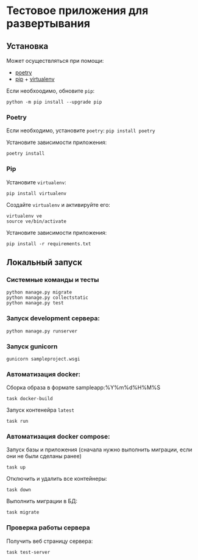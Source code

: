 # Тестовое приложения для развертывания 

## Установка

Может осуществляться при помощи:
- [poetry](https://python-poetry.org)
- [pip](https://pip.pypa.io/en/stable/) + [virtualenv](https://virtualenv.pypa.io/en/latest/)


Если необхоодимо, обновите `pip`:
```shell
python -m pip install --upgrade pip
```

### Poetry

Если необходимо, установите `poetry`:
`pip install poetry`

Установите зависимости приложения:
```shell
poetry install
```

### Pip

Установите `virtualenv`:
```shell
pip install virtualenv
```

Создайте `virtualenv` и активируйте его:
```shell
virtualenv ve
source ve/bin/activate
```

Установите зависимости приложения:
```shell
pip install -r requirements.txt
```



## Локальный запуск

### Системные команды и тесты
```shell
python manage.py migrate
python manage.py collectstatic
python manage.py test
```

### Запуск development сервера:
```shell
python manage.py runserver
```

### Запуск gunicorn

```shell
gunicorn sampleproject.wsgi
```

### Автоматизация docker:
Сборка образа в формате sampleapp:%Y%m%d%H%M%S
```shell
task docker-build
```

Запуск контенейра `latest`
```shell
task run
```

### Автоматизация docker compose:
Запуск базы и приложения 
(сначала нужно выполнить миграции, если они не были сделаны ранее)
```shell
task up
```
Отключить и удалить все контейнеры:
```shell
task down
```
Выполнить миграции в БД:
```shell
task migrate
```
### Проверка работы сервера
Получить веб страницу сервера:
```shell
task test-server
```

